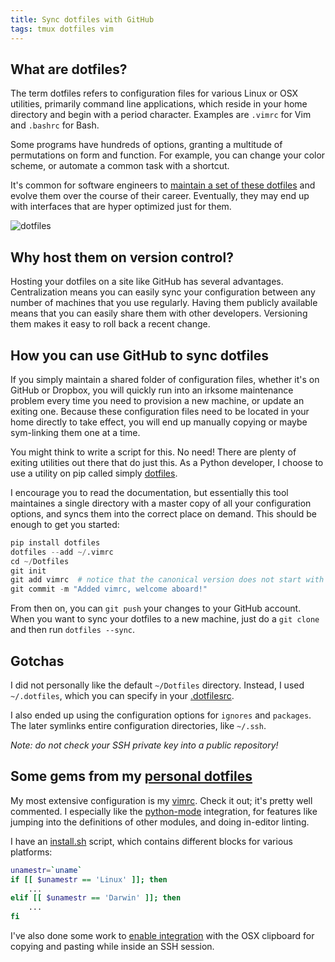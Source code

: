 ```yaml
---
title: Sync dotfiles with GitHub
tags: tmux dotfiles vim
---
```


## What are dotfiles?

The term dotfiles refers to configuration files for various Linux or OSX utilities, primarily command line applications, which reside in your home directory and begin with a period character. Examples are `.vimrc` for Vim and `.bashrc` for Bash.

Some programs have hundreds of options, granting a multitude of permutations on form and function. For example, you can change your color scheme, or automate a common task with a shortcut.

It's common for software engineers to [maintain a set of these dotfiles](http://dotfiles.github.io/) and evolve them over the course of their career. Eventually, they may end up with interfaces that are hyper optimized just for them.

![dotfiles](/blog/images/dotfiles.png)


## Why host them on version control?

Hosting your dotfiles on a site like GitHub has several advantages. Centralization means you can easily sync your configuration between any number of machines that you use regularly. Having them publicly available means that you can easily share them with other developers. Versioning them makes it easy to roll back a recent change.


## How you can use GitHub to sync dotfiles

If you simply maintain a shared folder of configuration files, whether it's on GitHub or Dropbox, you will quickly run into an irksome maintenance problem every time you need to provision a new machine, or update an exiting one. Because these configuration files need to be located in your home directly to take effect, you will end up manually copying or maybe sym-linking them one at a time.

You might think to write a script for this. No need! There are plenty of exiting utilities out there that do just this. As a Python developer, I choose to use a utility on pip called simply [dotfiles](https://github.com/jbernard/dotfiles).

I encourage you to read the documentation, but essentially this tool maintaines a single directory with a master copy of all your configuration options, and syncs them into the correct place on demand. This should be enough to get you started:

```python
pip install dotfiles
dotfiles --add ~/.vimrc
cd ~/Dotfiles
git init
git add vimrc  # notice that the canonical version does not start with a dot
git commit -m "Added vimrc, welcome aboard!"
```

From then on, you can `git push` your changes to your GitHub account. When you want to sync your dotfiles to a new machine, just do a `git clone` and then run `dotfiles --sync`.


## Gotchas

I did not personally like the default `~/Dotfiles` directory. Instead, I used `~/.dotfiles`, which you can specify in your [.dotfilesrc](https://github.com/chase-seibert/dotfiles/blob/master/dotfilesrc).

I also ended up using the configuration options for `ignores` and `packages`. The later symlinks entire configuration directories, like `~/.ssh`.

*Note: do not check your SSH private key into a public repository!*


## Some gems from my [personal dotfiles](https://github.com/chase-seibert/dotfiles/blob/master/vimrc)

My most extensive configuration is my [vimrc](https://github.com/chase-seibert/dotfiles/blob/master/vimrc). Check it out; it's pretty well commented. I especially like the [python-mode](https://github.com/klen/python-mode) integration, for features like jumping into the definitions of other modules, and doing in-editor linting.

I have an [install.sh](https://github.com/chase-seibert/dotfiles/blob/master/install.sh) script, which contains different blocks for various platforms:

```bash
unamestr=`uname`
if [[ $unamestr == 'Linux' ]]; then
    ...
elif [[ $unamestr == 'Darwin' ]]; then
    ...
fi
```

I've also done some work to [enable integration](https://gist.github.com/burke/5960455) with the OSX clipboard for copying and pasting while inside an SSH session.

